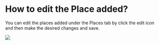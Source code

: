 # How to edit the Place added?

<p class="no-margin">You can edit the places added under the Places tab by click the edit icon and then make the desired changes and save.</p>
<p class="no-margin"></p>
<div class="intercom-container"><img src="/assets/img/teams-pro/image_124.png"></div>

<Intercom />
<Hubspot />
<Clarity />
<GoogleAnalytics />

